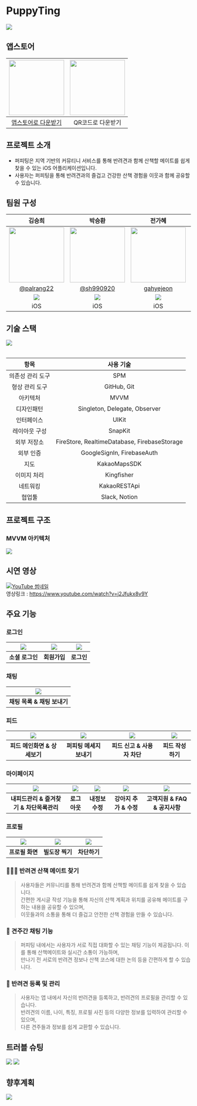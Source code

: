 # PuppyTing
<img src="image/puppytingImage.png">

## 앱스토어
| <a href="https://apps.apple.com/kr/app/%ED%8D%BC%ED%94%BC%ED%8C%85/id6670602342"><img src="image/puppytingIcon.png" width="150"/></a> | <img src="image/puppytingQR.png" width="150"> |
|:---:|:---:|
| <a href="https://apps.apple.com/kr/app/%ED%8D%BC%ED%94%BC%ED%8C%85/id6670602342">앱스토어로 다운받기</a> | QR코드로 다운받기 |

## 프로젝트 소개
- 퍼피팅은 지역 기반의 커뮤티니 서비스를 통해 반려견과 함께 산책할 메이트를 쉽게 찾을 수 있는 iOS 어플리케이션입니다.
- 사용자는 퍼피팅을 통해 반려견과의 즐겁고 건강한 산책 경험을 이웃과 함께 공유할 수 있습니다.

## 팀원 구성
| **김승희** | **박승환** | **전가혜** | **김광현** |
|:---:|:---:|:---:|:---:|
| <img src="https://avatars.githubusercontent.com/u/92323612?v=4" height=150 width=150> | <img src="https://avatars.githubusercontent.com/u/107488193?v=4" height=150 width=150> | <img src="https://avatars.githubusercontent.com/u/170915534?v=4" height=150 width=150> | <img src="https://avatars.githubusercontent.com/u/168413396?v=4" height=150 width=150> |
| [@palrang22](https://github.com/palrang22) | [@sh990920](https://github.com/sh990920) | [gahyejeon](https://github.com/gahyejeon) | [Leedoseo](https://github.com/Leedoseo) |
| [<img src="https://img.shields.io/badge/palrang22.log-20C997?style=flat&logo=velog&logoColor=white">](https://velog.io/@palrang22/posts) | [<img src="https://img.shields.io/badge/개발공부-FB413A?style=flat&logo=tistory&logoColor=white">](https://shpark0920.tistory.com/) | [<img src="https://img.shields.io/badge/개발공부하는블로구-FB413A?style=flat&logo=tistory&logoColor=white">](https://gghh0408.tistory.com/) | [<img src="https://img.shields.io/badge/Ios Developer-FB413A?style=flat&logo=tistory&logoColor=white">](https://leedoseo.tistory.com/) |
| iOS | iOS | iOS | iOS |

## 기술 스택
<img src="image/puppytingTechStack.png">
<br>
<br>

| **항목** | **사용 기술** |
|:---:|:---:|
| 의존성 관리 도구 | SPM |
| 형상 관리 도구 | GitHub, Git |
| 아키텍처 | MVVM |
| 디자인패턴 | Singleton, Delegate, Observer |
| 인터페이스 | UIKit |
| 레이아웃 구성 | SnapKit |
| 외부 저장소 | FireStore, RealtimeDatabase, FirebaseStorage |
| 외부 인증 | GoogleSignIn, FirebaseAuth |
| 지도 | KakaoMapsSDK |
| 이미지 처리 | Kingfisher |
| 네트워킹 | KakaoRESTApi |
| 협업툴 | Slack, Notion |

## 프로젝트 구조
### MVVM 아키텍처
<img src="image/DataFlow.png">

## 시연 영상
[![YouTube 썸네일](https://img.youtube.com/vi/j2Jfukx8v9Y/0.jpg)](https://www.youtube.com/watch?v=j2Jfukx8v9Y)<br>
영상링크 : https://www.youtube.com/watch?v=j2Jfukx8v9Y

## 주요 기능

### 로그인
| <img src="image/Login/LoginMain.gif"> | <img src="image/Login/LoginSignUp.gif"> | <img src="image/Login/LoginSucceed.gif"> |
|:---:|:---:|:---:|
| **소셜 로그인** | **회원가입** | **로그인** |

### 채팅
| <img src="image/Chat/Chat.gif"> |
|:---:|
| **채팅 목록 & 채팅 보내기** |

### 피드
| <img src="image/Feed/FeedMain.gif"> | <img src="image/Feed/FeedChatting.gif"> | <img src="image/Feed/FeedReportBlock.gif"> | <img src="image/Feed/FeedWrite.gif"> |
|:---:|:---:|:---:|:---:|
| **피드 메인화면 & 상세보기** | **퍼피팅 메세지 보내기** | **피드 신고 & 사용자 차단** | **피드 작성하기** |

### 마이페이지
| <img src="image/Mypage/MypageMenus.gif"> | <img src="image/Mypage/MypageLogoutQuit.gif"> | <img src="image/Mypage/MypageEditMyInfo.gif"> | <img src="image/Mypage/MypageEditPuppy.gif"> | <img src="image/Mypage/MypageNotion.gif"> |
|:---:|:---:|:---:|:---:|:---:|
| **내피드관리 & 즐겨찾기 & 차단목록관리** | **로그아웃** | **내정보 수정** | **강아지 추가 & 수정** | **고객지원 & FAQ & 공지사항** |

### 프로필
| <img src="image/Profile/ProfileMain.gif"> | <img src="image/Profile/ProfileBookmarkFootprint.gif"> | <img src="image/Profile/ProfileBlock.gif"> |
|:---:|:---:|:---:|
| **프로필 화면** | **빌도장 찍기** | **차단하기** |

### 🚶🏻‍♀️ 반려견 산책 메이트 찾기
> 사용자들은 커뮤니티를 통해 반려견과 함께 산책할 메이트를 쉽게 찾을 수 있습니다.<br>
간편한 게시글 작성 기능을 통해 자신의 산책 계획과 위치를 공유해 메이트를 구하는 내용을 공유할 수 있으며,<br>
이웃들과의 소통을 통해 더 즐겁고 안전한 산책 경험을 만들 수 있습니다.

### 💬 견주간 채팅 기능
> 퍼피팅 내에서는 사용자가 서로 직접 대화할 수 있는 채팅 기능이 제공됩니다. 이를 통해 산책메이트와 실시간 소통이 가능하며,<br>
만나기 전 서로의 반려견 정보나 산책 코스에 대한 논의 등을 간편하게 할 수 있습니다.

### 🐶 반려견 등록 및 관리
> 사용자는 앱 내에서 자신의 반려견을 등록하고, 반려견의 프로필을 관리할 수 있습니다.<br>
반려견의 이름, 나이, 특징, 프로필 사진 등의 다양한 정보를 입력하여 관리할 수 있으며,<br>
다른 견주들과 정보를 쉽게 교환할 수 있습니다.

## 트러블 슈팅
<img src="image/Troubleshooting1.png">
<img src="image/Troubleshooting2.png">

## 향후계획
<img src="image/puppytingPlan.png">